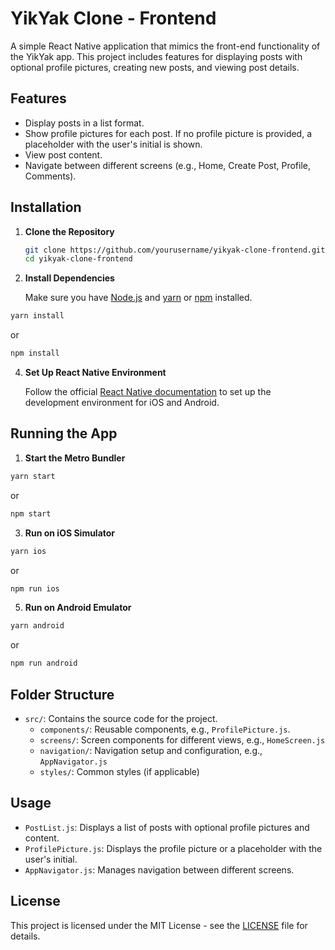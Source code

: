 # YikYak Clone - Frontend

A simple React Native application that mimics the front-end functionality of the YikYak app. This project includes features for displaying posts with optional profile pictures, creating new posts, and viewing post details.

## Features

- Display posts in a list format.
- Show profile pictures for each post. If no profile picture is provided, a placeholder with the user's initial is shown.
- View post content.
- Navigate between different screens (e.g., Home, Create Post, Profile, Comments).

## Installation

1. **Clone the Repository**

   ```bash
   git clone https://github.com/yourusername/yikyak-clone-frontend.git
   cd yikyak-clone-frontend
   ```

2. **Install Dependencies**

   Make sure you have [Node.js](https://nodejs.org/en) and [yarn](https://yarnpkg.com/) or [npm](https://www.npmjs.com/) installed.
   
  ```bash
  yarn install
  ```
  or

  ```bash
  npm install
  ```

4. **Set Up React Native Environment**

   Follow the official [React Native documentation](https://reactnative.dev/docs/set-up-your-environment) to set up the development environment for iOS and Android.

## Running the App

1. **Start the Metro Bundler**

  ```bash
  yarn start
  ```
  or

  ```bash
  npm start
  ```

3. **Run on iOS Simulator**

  ```bash
  yarn ios
  ```
  or
   
  ```bash
  npm run ios
  ```

5. **Run on Android Emulator**

  ```bash
  yarn android
  ```
   
  or

  ```bash
  npm run android
  ```

## Folder Structure

- `src/`: Contains the source code for the project.
  - `components/`: Reusable components, e.g., `ProfilePicture.js`.
  - `screens/`: Screen components for different views, e.g., `HomeScreen.js`
  - `navigation/`: Navigation setup and configuration, e.g., `AppNavigator.js`
  - `styles/`: Common styles (if applicable)
 
## Usage

- `PostList.js`: Displays a list of posts with optional profile pictures and content.
- `ProfilePicture.js`: Displays the profile picture or a placeholder with the user's initial.
- `AppNavigator.js`: Manages navigation between different screens.

## License

This project is licensed under the MIT License - see the [LICENSE](https://github.com/amilliiee/yakyik/blob/main/LICENSE) file for details.

















